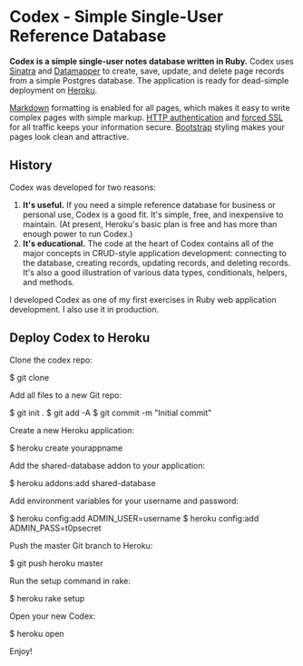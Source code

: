 Codex - Simple Single-User Reference Database
=============================================

**Codex is a simple single-user notes database written in Ruby.** Codex uses [Sinatra](http://www.sinatrarb.com/) and [Datamapper](http://datamapper.org/) to create, save, update, and delete page records from a simple Postgres database. The application is ready for dead-simple deployment on [Heroku](http://www.heroku.com/).

[Markdown](http://daringfireball.net/projects/markdown/basics) formatting is enabled for all pages, which makes it easy to write complex pages with simple markup. [HTTP authentication](http://www.sinatrarb.com/faq.html#auth) and [forced SSL](https://github.com/tobmatth/rack-ssl-enforcer) for all traffic keeps your information secure. [Bootstrap](http://twitter.github.com/bootstrap/) styling makes your pages look clean and attractive.

History
-------

Codex was developed for two reasons:

1. **It's useful.** If you need a simple reference database for business or personal use, Codex is a good fit. It's simple, free, and inexpensive to maintain. (At present, Heroku's basic plan is free and has more than enough power to run Codex.)
2. **It's educational.** The code at the heart of Codex contains all of the major concepts in CRUD-style application development: connecting to the database, creating records, updating records, and deleting records. It's also a good illustration of various data types, conditionals, helpers, and methods.

I developed Codex as one of my first exercises in Ruby web application development. I also use it in production.


Deploy Codex to Heroku
----------------------

Clone the codex repo:

  $ git clone 

Add all files to a new Git repo:

  $ git init .
  $ git add -A
  $ git commit -m "Initial commit"

Create a new Heroku application:

  $ heroku create yourappname

Add the shared-database addon to your application:

  $ heroku addons:add shared-database    

Add environment variables for your username and password:

  $ heroku config:add ADMIN_USER=username
  $ heroku config:add ADMIN_PASS=t0psecret
  
Push the master Git branch to Heroku:

  $ git push heroku master
  
Run the setup command in rake:

  $ heroku rake setup
  
Open your new Codex:

  $ heroku open
  
Enjoy!